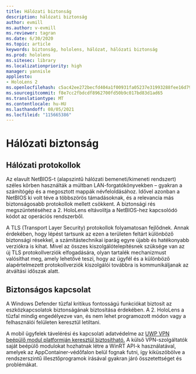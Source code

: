 ```yaml
---
title: Hálózati biztonság
description: hálózati biztonság
author: evmill
ms.author: v-evmill
ms.reviewer: tagran
ms.date: 6/30/2020
ms.topic: article
keywords: biztonság, hololens, hálózat, hálózati biztonság
ms.prod: hololens
ms.sitesec: library
ms.localizationpriority: high
manager: yannisle
appliesto:
- HoloLens 2
ms.openlocfilehash: c5ac42ee272becfd404a1f00931fa05237e31993288fee16d79d73f79aade646
ms.sourcegitcommit: f8e7cc2fbdcdf8962700fd50b9c017bd83d1ad65
ms.translationtype: MT
ms.contentlocale: hu-HU
ms.lasthandoff: 08/05/2021
ms.locfileid: "115665386"
---
```

# <a name="network-security"></a>Hálózati biztonság

## <a name="network-protocols"></a>Hálózati protokollok

Az elavult NetBIOS-t (alapszintű hálózati bemeneti/kimeneti rendszert) széles körben használták a múltban LAN-forgatókönyvekben – gyakran a számítógép és a megosztott mappák névfeloldásához. Idővel azonban a NetBIOS ki volt téve a többszörös támadásoknak, és a relevancia más biztonságosabb protokollok mellett csökkent. A biztonsági rés megszüntetéséhez a 2. HoloLens eltávolítja a NetBIOS-hez kapcsolódó kódot az operációs rendszerből.

A TLS (Transport Layer Security) protokollok folyamatosan fejlődnek. Annak érdekében, hogy lépést tartsunk az ezen a területen feltárt különböző biztonsági résekkel, a számítástechnikai iparág egyre újabb és hatékonyabb verziókra is kihat. Mivel az összes kiszolgálótelepítésnek szüksége van az új TLS protokollverziók elfogadására, olyan tartalék mechanizmust valósíthat meg, amely lehetővé teszi, hogy az ügyfél és a különböző alapértelmezett protokollverziók kiszolgálói továbbra is kommunikáljanak az átváltási időszak alatt.

## <a name="secure-connectivity"></a>Biztonságos kapcsolat 

A Windows Defender tűzfal kritikus fontosságú funkciókat biztosít az eszközkapcsolatok biztonságának biztosítása érdekében. A 2. HoloLens a tűzfal mindig engedélyezve van, és nem lehet programozott módon vagy a felhasználói felületen keresztül letiltani.

A mobil ügyfelek távelérési és kapcsolati adatvédelme az [UWP VPN beépülő modul platformján keresztül biztosítható.](/uwp/api/Windows.Networking.Vpn?view=winrt-19041) A külső VPN-szolgáltatók saját beépülő modulokat hozhatnak létre a WinRT API-k használatával, amelyek az AppContainer-védőfalon belül fognak futni, így kiküszöbölve a rendszerszintű illesztőprogramok írásával gyakran járó összetettséget és problémákat.
